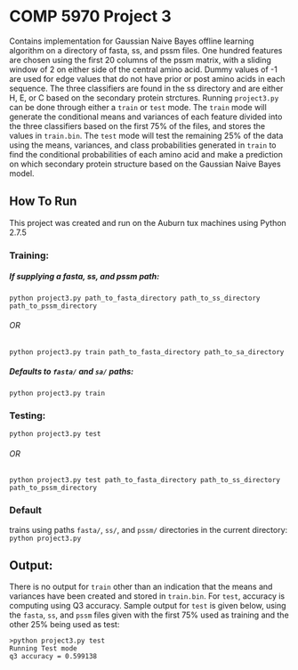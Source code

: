 # COMP 5970 Project 3
Contains implementation for Gaussian Naive Bayes offline learning algorithm on a directory of fasta, ss, and pssm files. One hundred features are chosen using the first 20 columns of the pssm matrix, with a sliding window of 2 on either side of the central amino acid. Dummy values of -1 are used for edge values that do not have prior or post amino acids in each sequence. The three classifiers are found in the ss directory and are either H, E, or C based on the secondary protein strctures. Running `project3.py` can be done through either a `train` or `test` mode. The `train` mode will generate the conditional means and variances of each feature divided into the three classifiers based on the first 75% of the files, and stores the values in `train.bin`. The `test` mode will test the remaining 25% of the data using the means, variances, and class probabilities generated in `train` to find the conditional probabilities of each amino acid and make a prediction on which secondary protein structure based on the Gaussian Naive Bayes model.

## How To Run
This project was created and run on the Auburn tux machines using Python 2.7.5
### Training:
##### If supplying a fasta, ss, and pssm path:
```python project3.py path_to_fasta_directory path_to_ss_directory path_to_pssm_directory```
###### OR
```python project3.py train path_to_fasta_directory path_to_sa_directory```
##### Defaults to `fasta/` and `sa/` paths:
```python project3.py train```

### Testing:
```python project3.py test```
###### OR
```python project3.py test path_to_fasta_directory path_to_ss_directory path_to_pssm_directory ```
### Default
trains using paths `fasta/`, `ss/`, and `pssm/` directories in the current directory: 
`python project3.py`

## Output:
There is no output for `train` other than an indication that the means and variances have been created and stored in `train.bin`. For `test`, accuracy is computing using Q3 accuracy. Sample output for `test` is given below, using the `fasta`, `ss`, and `pssm` files given with the first 75% used as training and the other 25% being used as test:

```
>python project3.py test
Running Test mode
q3 accuracy = 0.599138
```
